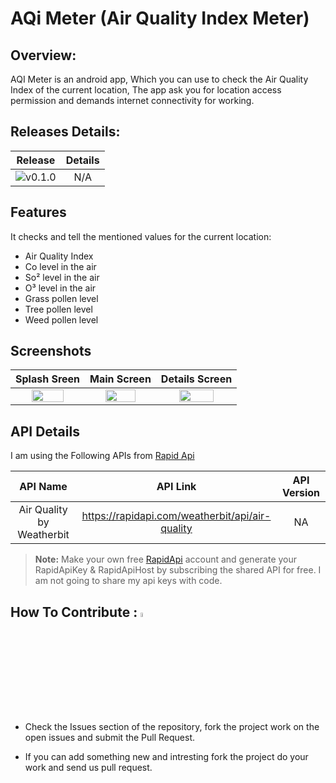 # AQi Meter (Air Quality Index Meter)

## Overview:
AQI Meter is an android app, Which you can use to check the Air Quality Index of the current location, The app ask you for location access permission and demands internet connectivity for working.

## Releases Details:
Release | Details
:------:|:------:
![v0.1.0](https://img.shields.io/badge/version-v0.1.0--alpha-orange) | N/A

## Features
It checks and tell the mentioned values for the current location:
- Air Quality Index
- Co level in the air
- So&sup2;  level in the air
- O&sup3; level in the air
- Grass pollen level
- Tree pollen level
- Weed pollen level

## Screenshots 
Splash Sreen            |  Main Screen | Details Screen
:-------------------------:|:-------------------------:|:-----------------:
<img src="https://i.ibb.co/rm3mLf0/1673277502050.jpg" width=70% height =10%> | <img src="https://i.ibb.co/kHZmhjC/1673277502037.jpg"  width=70% height =10%> |<img src="https://i.ibb.co/NSfcytv/1673277502042.jpg" width=70% height =10%>

## API Details
I am using the Following APIs from [Rapid Api](https://rapidapi.com/) 

API Name          |  API Link | API Version
:-------------------------:|:-------------------------:|:-----------------:
Air Quality by Weatherbit | https://rapidapi.com/weatherbit/api/air-quality| NA

> **Note:** Make your own free [RapidApi](https://rapidapi.com/) account and generate your RapidApiKey & RapidApiHost by subscribing the shared API for free. I am not going to share my api keys with code.

## How To Contribute : <img src="https://i.ibb.co/grFjQTG/handdown.gif" heigh=10% width=4% >
- Check the Issues section of the repository, fork the project work on the open issues and submit the Pull Request.

- If you can add something new and intresting fork the project do your work and send us pull request.
